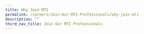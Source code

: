 ```yaml
---
title: Why Join MTI
permalink: /careers/Join-Our-MTI-Professionals/why-join-mti
description: ""
third_nav_title: Join Our MTI Professionals
---
```

